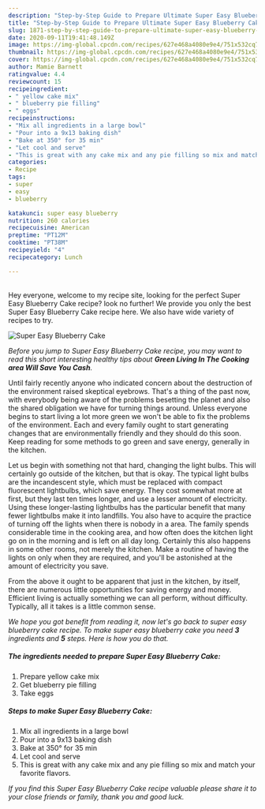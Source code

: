 ```yaml
---
description: "Step-by-Step Guide to Prepare Ultimate Super Easy Blueberry Cake"
title: "Step-by-Step Guide to Prepare Ultimate Super Easy Blueberry Cake"
slug: 1871-step-by-step-guide-to-prepare-ultimate-super-easy-blueberry-cake
date: 2020-09-11T19:41:48.149Z
image: https://img-global.cpcdn.com/recipes/627e468a4080e9e4/751x532cq70/super-easy-blueberry-cake-recipe-main-photo.jpg
thumbnail: https://img-global.cpcdn.com/recipes/627e468a4080e9e4/751x532cq70/super-easy-blueberry-cake-recipe-main-photo.jpg
cover: https://img-global.cpcdn.com/recipes/627e468a4080e9e4/751x532cq70/super-easy-blueberry-cake-recipe-main-photo.jpg
author: Mamie Barnett
ratingvalue: 4.4
reviewcount: 15
recipeingredient:
- " yellow cake mix"
- " blueberry pie filling"
- " eggs"
recipeinstructions:
- "Mix all ingredients in a large bowl"
- "Pour into a 9x13 baking dish"
- "Bake at 350° for 35 min"
- "Let cool and serve"
- "This is great with any cake mix and any pie filling so mix and match your favorite flavors."
categories:
- Recipe
tags:
- super
- easy
- blueberry

katakunci: super easy blueberry 
nutrition: 260 calories
recipecuisine: American
preptime: "PT12M"
cooktime: "PT38M"
recipeyield: "4"
recipecategory: Lunch

---
```

<br>
Hey everyone, welcome to my recipe site, looking for the perfect Super Easy Blueberry Cake recipe? look no further! We provide you only the best Super Easy Blueberry Cake recipe here. We also have wide variety of recipes to try.
<br>


![Super Easy Blueberry Cake](https://img-global.cpcdn.com/recipes/627e468a4080e9e4/751x532cq70/super-easy-blueberry-cake-recipe-main-photo.jpg)

<i>Before you jump to Super Easy Blueberry Cake recipe, you may want to read this short interesting healthy tips about 
<strong>Green Living In The Cooking area Will Save You Cash</strong>.</i>
</br>

Until fairly recently anyone who indicated concern about the destruction of the environment raised skeptical eyebrows. That's a thing of the past now, with everybody being aware of the problems besetting the planet and also the shared obligation we have for turning things around. Unless everyone begins to start living a lot more green we won't be able to fix the problems of the environment. Each and every family ought to start generating changes that are environmentally friendly and they should do this soon. Keep reading for some methods to go green and save energy, generally in the kitchen.

Let us begin with something not that hard, changing the light bulbs. This will certainly go outside of the kitchen, but that is okay. The typical light bulbs are the incandescent style, which must be replaced with compact fluorescent lightbulbs, which save energy. They cost somewhat more at first, but they last ten times longer, and use a lesser amount of electricity. Using these longer-lasting lightbulbs has the particular benefit that many fewer lightbulbs make it into landfills. You also have to acquire the practice of turning off the lights when there is nobody in a area. The family spends considerable time in the cooking area, and how often does the kitchen light go on in the morning and is left on all day long. Certainly this also happens in some other rooms, not merely the kitchen. Make a routine of having the lights on only when they are required, and you'll be astonished at the amount of electricity you save.

From the above it ought to be apparent that just in the kitchen, by itself, there are numerous little opportunities for saving energy and money. Efficient living is actually something we can all perform, without difficulty. Typically, all it takes is a little common sense.


<i>We hope you got benefit from reading it, now let's go back to super easy blueberry cake recipe. To make super easy blueberry cake you need <strong>3</strong> ingredients and <strong>5</strong> steps. Here is how you do that.
</i>

##### The ingredients needed to prepare Super Easy Blueberry Cake:

1. Prepare  yellow cake mix
1. Get  blueberry pie filling
1. Take  eggs


##### Steps to make Super Easy Blueberry Cake:

1. Mix all ingredients in a large bowl
1. Pour into a 9x13 baking dish
1. Bake at 350° for 35 min
1. Let cool and serve
1. This is great with any cake mix and any pie filling so mix and match your favorite flavors.


<i>If you find this Super Easy Blueberry Cake recipe valuable please share it to your close friends or family, thank you and good luck.</i>
